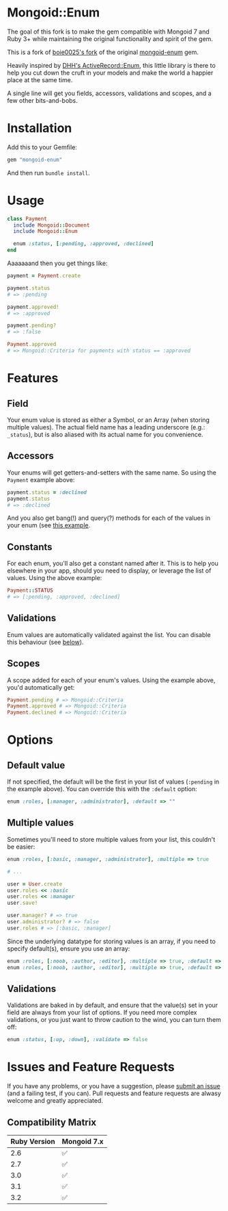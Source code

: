 # Mongoid::Enum

The goal of this fork is to make the gem compatible with Mongoid 7 and Ruby 3+ while maintaining the original functionality and spirit of the gem.

This is a fork of [boie0025's fork](https://github.com/boie0025/mongoid-enum) of the original [mongoid-enum](https://github.com/thetron/mongoid-enum) gem.

Heavily inspired by [DHH's
ActiveRecord::Enum](https://github.com/rails/rails/commit/db41eb8a6ea88b854bf5cd11070ea4245e1639c5), this little library is
there to help you cut down the cruft in your models and make the
world a happier place at the same time.

A single line will get you fields, accessors, validations and scopes,
and a few other bits-and-bobs.


# Installation

Add this to your Gemfile:

```ruby
gem "mongoid-enum"
```

And then run `bundle install`.


# Usage

```ruby
class Payment
  include Mongoid::Document
  include Mongoid::Enum

  enum :status, [:pending, :approved, :declined]
end
```

Aaaaaaand then you get things like:

```ruby
payment = Payment.create

payment.status
# => :pending

payment.approved!
# => :approved

payment.pending?
# => :false

Payment.approved
# => Mongoid::Criteria for payments with status == :approved

```

# Features

## Field

Your enum value is stored as either a Symbol, or an Array (when storing
multiple values). The actual field name has a leading underscore (e.g.:
`_status`), but is also aliased with its actual name for you
convenience.


## Accessors

Your enums will get getters-and-setters with the same name. So using the
`Payment` example above:

```ruby
payment.status = :declined
payment.status
# => :declined
```

And you also get bang(!) and query(?) methods for each of the values in
your enum (see [this example](#usage).


## Constants

For each enum, you'll also get a constant named after it. This is to
help you elsewhere in your app, should you need to display, or leverage
the list of values. Using the above example:

```ruby
Payment::STATUS
# => [:pending, :approved, :declined]
```


## Validations

Enum values are automatically validated against the list. You can
disable this behaviour (see [below](#options)).


## Scopes

A scope added for each of your enum's values. Using the example above,
you'd automatically get:

```ruby
Payment.pending # => Mongoid::Criteria
Payment.approved # => Mongoid::Criteria
Payment.declined # => Mongoid::Criteria
```


# Options

## Default value

If not specified, the default will be the first in your list of values
(`:pending` in the example above). You can override this with the
`:default` option:

```ruby
enum :roles, [:manager, :administrator], :default => ""
```

## Multiple values

Sometimes you'll need to store multiple values from your list, this
couldn't be easier:

```ruby
enum :roles, [:basic, :manager, :administrator], :multiple => true

# ...

user = User.create
user.roles << :basic
user.roles << :manager
user.save!

user.manager? # => true
user.administrator? # => false
user.roles # => [:basic, :manager]
```

Since the underlying datatype for storing values is an array, if you
need to specify default(s), ensure you use an array:

```ruby
enum :roles, [:noob, :author, :editor], :multiple => true, :default => [:author, :editor] # two defaults
enum :roles, [:noob, :author, :editor], :multiple => true, :default => [] # no default
```

## Validations

Validations are baked in by default, and ensure that the value(s) set in
your field are always from your list of options. If you need more
complex validations, or you just want to throw caution to the wind, you
can turn them off:

```ruby
enum :status, [:up, :down], :validate => false
```

# Issues and Feature Requests

If you have any problems, or you have a suggestion, please [submit an
issue](https://github.com/thetron/mongoid-enum/issues) (and a failing
test, if you can). Pull requests and feature requests are alwasy welcome
and greatly appreciated.

## Compatibility Matrix

| Ruby Version | Mongoid 7.x |
|-------------|-------------|
| 2.6         | ✅          |
| 2.7         | ✅          |
| 3.0         | ✅          |
| 3.1         | ✅          |
| 3.2         | ✅          |
